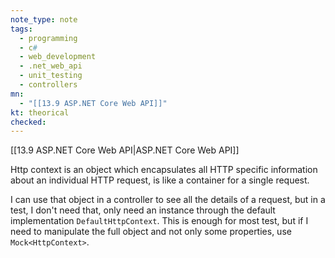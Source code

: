 ```yaml
---
note_type: note
tags:
  - programming
  - c#
  - web_development
  - .net_web_api
  - unit_testing
  - controllers
mn:
  - "[[13.9 ASP.NET Core Web API]]"
kt: theorical
checked:
---
```

[[13.9 ASP.NET Core Web API|ASP.NET Core Web API]]

Http context is an object which encapsulates all HTTP specific information about an individual HTTP request, is like a container for a single request.

I can use that object in a controller to see all the details of a request, but in a test, I don't need that, only need an instance through the default implementation `DefaultHttpContext`. This is enough for most test, but if I need to manipulate the full object and not only some properties, use `Mock<HttpContext>`.

